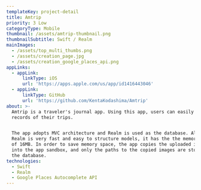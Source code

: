 ```yaml
---
templateKey: project-detail
title: Amtrip
priority: 3 Low
categoryType: Mobile
thumbnail: /assets/amtrip-thumbnail.png
thumbnailSubtitle: Swift / Realm
mainImages:
  - /assets/top_multi_thumbs.png
  - /assets/creation_page.jpg
  - /assets/creation_google_places_api.png
appLinks:
  - appLink:
      linkType: iOS
      url: 'https://apps.apple.com/us/app/id1416443046'
  - appLink:
      linkType: GitHub
      url: 'https://github.com/KentaKodashima/Amtrip'
about: >-
  Amtrip is a traveler's journal app. Using this app, users can easily make
  records of their trips.


  The app adopts MVC architecture and Realm is used as the database. Although
  Realm is very fast and easy to structure models, it has the the memory limit
  of 16MB. In order to save memory space, the app copies the uploaded images
  into the app sandbox, and only the paths to the copied images are stored into
  the database.
technologies:
  - Swift
  - Realm
  - Google Places Autocomplete API
---
```


